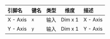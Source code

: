 <!--
DO NOT EDIT THIS FILE DIRECTLY.
This file is generated by tools/comp-docs.js.
All changes will be overwritten by regeneration.
-->

<slot class="model-pins">

| 引脚名 | 键名 | 类型 | 维度 | 描述 |
|:------ |:---- |:----:|:----:|:---- |
| X \- Axis | `x` | 输入 | Dim x 1 | X - Axis |
| Y \- Axis | `y` | 输入 | Dim x 1 | Y - Axis |

</slot>
